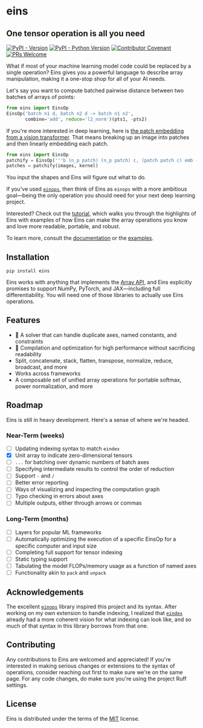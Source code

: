 # eins

## One tensor operation is all you need

[![PyPI - Version](https://img.shields.io/pypi/v/eins.svg)](https://pypi.org/project/eins)
[![PyPI - Python Version](https://img.shields.io/pypi/pyversions/eins.svg)](https://pypi.org/project/eins)
[![Contributor Covenant](https://img.shields.io/badge/Contributor%20Covenant-2.1-4baaaa.svg)](code_of_conduct.md)
[![PRs Welcome](https://img.shields.io/badge/PRs-welcome-brightgreen.svg?style=flat-square)](https://makeapullrequest.com)

What if most of your machine learning model code could be replaced by a single operation? Eins gives
you a powerful language to describe array manipulation, making it a one-stop shop for all of your AI
needs.

Let's say you want to compute batched pairwise distance between two batches of arrays of points:

```python
from eins import EinsOp
EinsOp('batch n1 d, batch n2 d -> batch n1 n2',
       combine='add', reduce='l2_norm')(pts1, -pts2)
```

If you're more interested in deep learning, here is [the patch embedding from a vision
transformer](https://nn.labml.ai/transformers/vit/index.html#PatchEmbeddings). That means breaking
up an image into patches and then linearly embedding each patch.

```python
from eins import EinsOp
patchify = EinsOp('''b (n_p patch) (n_p patch) c, (patch patch c) emb -> b (n_p n_p) emb''')
patches = patchify(images, kernel)
```

You input the shapes and Eins will figure out what to do.

If you've used [`einops`](https://github.com/arogozhnikov/einops), then think of Eins as `einops`
with a more ambitious goal—being the only operation you should need for your next deep learning
project.

Interested? Check out the [tutorial](https://nicholas-miklaucic.github.io/eins/tutorial/), which
walks you through the highlights of Eins with examples of how Eins can make the array operations you
know and love more readable, portable, and robust.

To learn more, consult the [documentation](https://nicholas-miklaucic.github.io/eins/) or
the [examples](examples/README.md).

## Installation

```console
pip install eins
```

Eins works with anything that implements the [Array
API](https://data-apis.org/array-api/latest/index.html), and Eins explicitly promises to support
NumPy, PyTorch, and JAX—including full differentiability. You will need one of those libraries to
actually use Eins operations.

## Features

- 🧩 A solver that can handle duplicate axes, named constants, and constraints
- 🚀 Compilation and optimization for high performance without sacrificing readability
- Split, concatenate, stack, flatten, transpose, normalize, reduce, broadcast, and more
- Works across frameworks
- A composable set of unified array operations for portable softmax, power normalization, and more

## Roadmap

Eins is still in heavy development. Here's a sense of where we're headed.

### Near-Term (weeks)

- [ ] Updating indexing syntax to match `eindex`
- [x] Unit array to indicate zero-dimensional tensors
- [ ] `...` for batching over dynamic numbers of batch axes
- [ ] Specifying intermediate results to control the order of reduction
- [ ] Support `-` and `/`
- [ ] Better error reporting
- [ ] Ways of visualizing and inspecting the computation graph
- [ ] Typo checking in errors about axes
- [ ] Multiple outputs, either through arrows or commas

### Long-Term (months)

- [ ] Layers for popular ML frameworks
- [ ] Automatically optimizing the execution of a specific EinsOp for a specific
      computer and input size
- [ ] Completing full support for tensor indexing
- [ ] Static typing support
- [ ] Tabulating the model FLOPs/memory usage as a function of named axes
- [ ] Functionality akin to `pack` and `unpack`

## Acknowledgements

The excellent [`einops`](https://github.com/arogozhnikov/einops) library
inspired this project and its syntax. After working on my own extension to
handle indexing, I realized that
[`eindex`](https://github.com/arogozhnikov/eindex) already had a more coherent
vision for what indexing can look like, and so much of that syntax in this
library borrows from that one.

## Contributing

Any contributions to Eins are welcomed and appreciated! If you're interested
in making serious changes or extensions to the syntax of operations, consider
reaching out first to make sure we're on the same page. For any code changes, do
make sure you're using the project Ruff settings.

## License

Eins is distributed under the terms of the
[MIT](https://spdx.org/licenses/MIT.html) license.